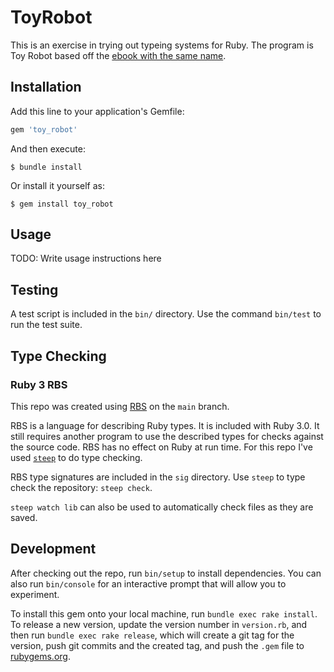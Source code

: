 # ToyRobot

This is an exercise in trying out typeing systems for Ruby. The program is Toy Robot based off the [ebook with the same name](https://leanpub.com/toyrobot/).

## Installation

Add this line to your application's Gemfile:

```ruby
gem 'toy_robot'
```

And then execute:

    $ bundle install

Or install it yourself as:

    $ gem install toy_robot

## Usage

TODO: Write usage instructions here

## Testing

A test script is included in the `bin/` directory. Use the command `bin/test` to run the test suite.

## Type Checking

### Ruby 3 RBS

This repo was created using [RBS](https://github.com/ruby/rbs) on the `main` branch.

RBS is a language for describing Ruby types. It is included with Ruby 3.0. It still requires another program to use the described types for checks against the source code. RBS has no effect on Ruby at run time. For this repo I've used [`steep`](https://github.com/soutaro/steep) to do type checking.

RBS type signatures are included in the `sig` directory. Use `steep` to type check the repository: `steep check`.

`steep watch lib` can also be used to automatically check files as they are saved.

## Development

After checking out the repo, run `bin/setup` to install dependencies. You can also run `bin/console` for an interactive prompt that will allow you to experiment.

To install this gem onto your local machine, run `bundle exec rake install`. To release a new version, update the version number in `version.rb`, and then run `bundle exec rake release`, which will create a git tag for the version, push git commits and the created tag, and push the `.gem` file to [rubygems.org](https://rubygems.org).


